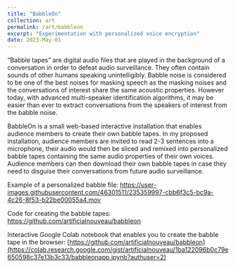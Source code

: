 ```yaml
---
title: "BabbleOn"
collection: art
permalink: /art/babbleon
excerpt: "Experimentation with personalized voice encryption"
date: 2023-May-01
---
```

“Babble tapes” are digital audio files that are played in the background of a conversation in order to defeat audio surveillance. They often contain sounds of other humans speaking unintelligibly. Babble noise is considered to be one of the best noises for masking speech as the masking noises and the conversations of interest share the same acoustic properties. However today, with advanced multi-speaker identification algorithms, it may be easier than ever to extract conversations from the speakers of interest from the babble noise.

BabbleOn is a small web-based interactive installation that enables audience members to create their own babble tapes. In my proposed installation, audience members are invited to read 2-3 sentences into a microphone, their audio would then be sliced and remixed into personalized babble tapes containing the same audio properties of their own voices. Audience members can then download their own babble tapes in case they need to disguise their conversations from future audio surveillance.

Example of a personalized babble file:
https://user-images.githubusercontent.com/46301511/235359997-cbb6f3c5-bc9a-4c26-8f53-b22be00055a4.mov

Code for creating the babble tapes:
https://github.com/artificialnouveau/babbleon

Interactive Google Colab notebook that enables you to create the babble tape in the browser:
[https://github.com/artificialnouveau/babbleon](https://colab.research.google.com/gist/artificialnouveau/1ba122096b0c79e650598c37e13b3c33/babbleonapp.ipynb?authuser=2)
